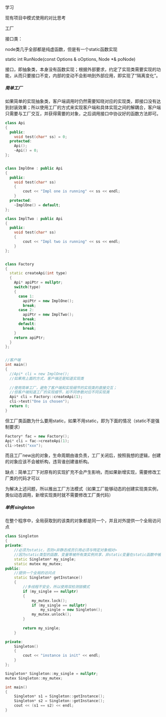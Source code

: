 学习

现有项目中模式使用的对比思考



工厂

接口类：

node类几乎全部都是纯虚函数，但是有一个static函数实现

static int RunNode(const Options & oOptions, Node *& poNode)





接口，即抽象类，本身没有函数实现；根据外部要求，约定了实现类需要实现的功能，从而只要接口不变，内部的变动不会影响到外部应用，即实现了“隔离变化”。

##### 简单工厂

如果简单的实现抽象类，客户端调用时仍然需要知晓对应的实现类，即接口没有达到封装效果；所以使用工厂的方式来实现客户端和具体实现之间的解耦合，客户端只需要与工厂交互，并获得需要的对象，之后调用接口中协议好的函数方法即可。

```C++
class Api
{
  public:
  	void test(char* ss) = 0;
  protected:
  	Api();
  	~Api() = 0;
};


class ImplOne : public Api
{
  public:
  	void test(char* ss)
    {
    	cout << "Impl one is running" << ss << endl;
    }
  protected:
  	~ImplOne() = default;  
};

class ImplTwo : public Api
{
  public:
  	void test(char* ss)
    {
    	cout << "Impl two is running" << ss << endl;
    }
};


class Factory
{
  static createApi(int type)
  {
    Api* apiPtr = nullptr;
    switch(type)
    {
      case 1:
        apiPtr = new ImplOne();
        break;
      case 2:
        apiPtr = new ImplTwo();
        break;
      default:
        break;
    }
    return apiPtr;
  }
};


//客户端
int main()
{
  //Api* cli = new ImplOne();
  //如果用上面的方式，客户端还是知道实现类
  
  //使用简单工厂，避免了客户端和实现细节的实现类的直接交互；
  //但客户端知道工厂的实现细节，如不同参数对应不同实现类
  Api* cli = Factory::createApi(1);
  cli->test("One is chosen");
  return 0;
}
```

但工厂类函数为什么要用static，如果不用static，即为下面的情况（static不是强制要求）

```C++
Factory* fac = new Factory();
Api* cli = fac->createApi(1);
cli->test("xxx");
```

而且工厂new出的对象，生命周期由谁负责，工厂关闭后，按照我想的逻辑，创建的对象应该不会被析构，违背谁创建谁析构。

缺点：简单工厂下对原有的实现扩充不会产生影响，而如果新增实现，需要修改工厂类的代码才可以



为解决上述问题，所以推出工厂方法模式（如果工厂能够动态的创建实现类实例，类似动态调用，新增实现类时就不需要修改工厂类代码）





##### 单例 singleton

在整个程序中，全局获取到的该类的对象都是同一个，并且对外提供一个全局访问点

```C++
class Singleton
{
private:
    //必须为static，否则<非静态成员引用必须与特定对象相对>
    //因为static类型的函数、变量等被所有类实例共享，非static变量在static函数中被使用，需要指明是哪个对象的变量
    static Singleton* my_single;
    static mutex my_mutex;
public:
    //提供一个全局的访问点
    static Singleton* getInstance()
    {
        //多线程不安全，所以使用双检测锁模式
        if (my_single == nullptr)
        {
            my_mutex.lock();
            if (my_single == nullptr)
                my_single = new Singleton();
            my_mutex.unlock();
        }
    
        return my_single;
    }

private:
    Singleton()
    {
        cout << "instance is init" << endl;
    }
};

Singleton* Singleton::my_single = nullptr;
mutex Singleton::my_mutex;

int main()
{
    Singleton* s1 = Singleton::getInstance();
    Singleton* s2 = Singleton::getInstance();
    cout << (s1 == s2) << endl;
}
```


